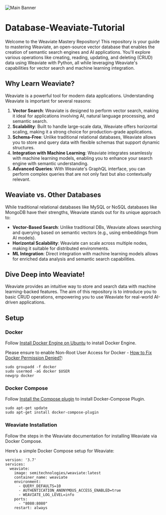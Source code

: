 ![Main Banner](./markdown-images/main-banner.png)

# Database-Weaviate-Tutorial
Welcome to the Weaviate Mastery Repository! This repository is your guide to mastering Weaviate, an open-source vector database that enables the creation of semantic search engines and AI applications. You'll explore various operations like creating, reading, updating, and deleting (CRUD) data using Weaviate with Python, all while leveraging Weaviate's capabilities for vector search and machine learning integration.

## Why Learn Weaviate?
Weaviate is a powerful tool for modern data applications. Understanding Weaviate is important for several reasons:

1. **Vector Search**: Weaviate is designed to perform vector search, making it ideal for applications involving AI, natural language processing, and semantic search.
2. **Scalability**: Built to handle large-scale data, Weaviate offers horizontal scaling, making it a strong choice for production-grade applications.
3. **Schema-Free**: Unlike traditional relational databases, Weaviate allows you to store and query data with flexible schemas that support dynamic structures.
4. **Integration with Machine Learning**: Weaviate integrates seamlessly with machine learning models, enabling you to enhance your search engine with semantic understanding.
5. **Advanced Queries**: With Weaviate's GraphQL interface, you can perform complex queries that are not only fast but also contextually relevant.

## Weaviate vs. Other Databases
While traditional relational databases like MySQL or NoSQL databases like MongoDB have their strengths, Weaviate stands out for its unique approach to:

- **Vector-Based Search**: Unlike traditional DBs, Weaviate allows searching and querying based on semantic vectors (e.g., using embeddings from AI models).
- **Horizontal Scalability**: Weaviate can scale across multiple nodes, making it suitable for distributed environments.
- **ML Integration**: Direct integration with machine learning models allows for enriched data analysis and semantic search capabilities.

## Dive Deep into Weaviate!
Weaviate provides an intuitive way to store and search data with machine learning-backed features. The aim of this repository is to introduce you to basic CRUD operations, empowering you to use Weaviate for real-world AI-driven applications.

## Setup

### Docker

Follow [Install Docker Engine on Ubuntu](https://docs.docker.com/engine/install/ubuntu/) to install Docker Engine.

Please ensure to enable Non-Root User Access for Docker - [How to Fix Docker Permission Denied?](https://phoenixnap.com/kb/docker-permission-denied):
```terminal
sudo groupadd -f docker
sudo usermod -aG docker $USER
newgrp docker
```

### Docker Compose
Follow [Install the Compose plugin](https://docs.docker.com/compose/install/) to install Docker-Compose Plugin.
```
sudo apt-get update
sudo apt-get install docker-compose-plugin
```

### Weaviate Installation
Follow the steps in the Weaviate documentation for installing Weaviate via Docker Compose.

Here’s a simple Docker Compose setup for Weaviate:
```terminal
version: '3.7'
services:
  weaviate:
    image: semitechnologies/weaviate:latest
    container_name: weaviate
    environment:
      - QUERY_DEFAULTS=10
      - AUTHENTICATION_ANONYMOUS_ACCESS_ENABLED=true
      - WEAVIATE_LOG_LEVEL=info
    ports:
      - "8080:8080"
    restart: always
```

